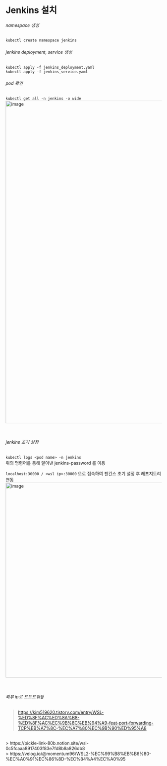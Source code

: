 # Jenkins 설치

###### namespace 생성   
`kubectl create namespace jenkins`   


###### jenkins deployment, service 생성   
`kubectl apply -f jenkins_deployment.yaml`   
`kubectl apply -f jenkins_service.yaml`   


###### pod 확인   
`kubectl get all -n jenkins -o wide`    <br>
<img width="1036" alt="image" src="https://github.com/2023-opensw/Jenkins/assets/98319466/fefef245-0736-4796-8dde-aaa7988f9020">

<br>

###### jenkins 초기 설정   
`kubectl logs <pod name> -n jenkins`   
위의 명령어를 통해 알아낸 jenkins-password 를 이용    <br>
   
`localhost:30000 / <wsl ip>:30000` 으로 접속하여 젠킨스 초기 설정 후 레포지토리 연동   <br>
<img width="626" alt="image" src="https://github.com/2023-opensw/Jenkins/assets/98319466/2fdb7c15-951a-44ac-a2c2-f3810f57e86b">

<br>

###### 외부 ip로 포트포워딩
> https://kim519620.tistory.com/entry/WSL-%ED%8F%AC%ED%8A%B8-%ED%8F%AC%EC%9B%8C%EB%94%A9-feat-port-forwarding-TCP%EB%A7%8C-%EC%A7%80%EC%9B%90%ED%95%A8
<br>
> https://pickle-link-80b.notion.site/wsl-0c5fcaaa8917403f83e7fd8b8a826db8
<br>
> https://velog.io/@momentum96/WSL2-%EC%99%B8%EB%B6%80-%EC%A0%91%EC%86%8D-%EC%84%A4%EC%A0%95

